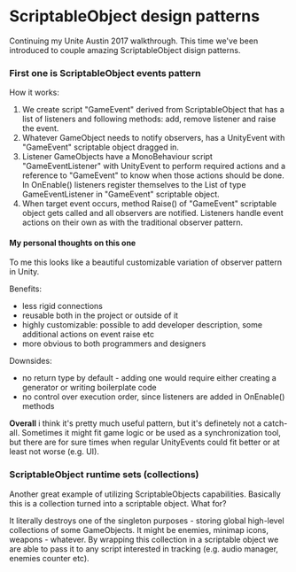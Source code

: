 # ScriptableObject design patterns
Continuing my Unite Austin 2017 walkthrough. This time we've been introduced to couple amazing ScriptableObject disign patterns.

### First one is ScriptableObject events pattern
How it works:
 
1. We create script "GameEvent" derived from ScriptableObject that has a list of listeners and following methods: add, remove listener and raise the event.
2. Whatever GameObject needs to notify observers, has a UnityEvent with "GameEvent" scriptable object dragged in.
3. Listener GameObjects have a MonoBehaviour script "GameEventListener" with UnityEvent to perform required actions and a reference to "GameEvent" to know when those actions should be done. In OnEnable() listeners register themselves to the List of type GameEventListener in "GameEvent" scriptable object.
4. When target event occurs, method Raise() of "GameEvent" scriptable object gets called and all observers are notified. Listeners handle event actions on their own as with the traditional observer pattern.

#### My personal thoughts on this one

To me this looks like a beautiful customizable variation of observer pattern in Unity.

Benefits:
- less rigid connections
- reusable both in the project or outside of it
- highly customizable: possible to add developer description, some additional actions on event raise etc
- more obvious to both programmers and designers

Downsides:
- no return type by default - adding one would require either creating a generator or writing boilerplate code
- no control over execution order, since listeners are added in OnEnable() methods

**Overall** i think it's pretty much useful pattern, but it's definetely not a catch-all. Sometimes it might fit game logic or be used as a synchronization tool, but there are for sure times when regular UnityEvents could fit better or at least not worse (e.g. UI).

### ScriptableObject runtime sets (collections)
Another great example of utilizing ScriptableObjects capabilities. Basically this is a collection turned into a scriptable object. What for?

It literally destroys one of the singleton purposes - storing global high-level collections of some GameObjects. It might be enemies, minimap icons, weapons - whatever. By wrapping this collection in a scriptable object we are able to pass it to any script interested in tracking (e.g. audio manager, enemies counter etc).

